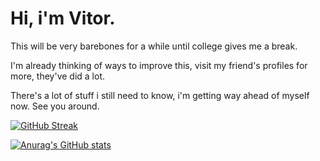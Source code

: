 # Hi, i'm Vitor.

This will be very barebones for a while until college gives me a break.

I'm already thinking of ways to improve this, visit my friend's profiles for more, they've did a lot.

There's a lot of stuff i still need to know, i'm getting way ahead of myself now.
See you around.

[![GitHub Streak](https://streak-stats.demolab.com/?user=Grhifen)](https://git.io/streak-stats)



[![Anurag's GitHub stats](https://github-readme-stats.vercel.app/api?username=grhifen)](https://github.com/anuraghazra/github-readme-stats)
